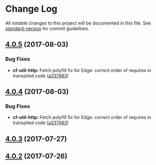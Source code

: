 # Change Log

All notable changes to this project will be documented in this file.
See [standard-version](https://github.com/conventional-changelog/standard-version) for commit guidelines.

<a name="4.0.5"></a>
## [4.0.5](https://github.com/cloudflare/cf-ui/compare/cf-util-http@4.0.3...cf-util-http@4.0.5) (2017-08-03)


### Bug Fixes

* **cf-util-http:** Fetch polyfill fix for Edge: correct order of requires in transpiled code ([a337483](https://github.com/cloudflare/cf-ui/commit/a337483))




<a name="4.0.4"></a>
## [4.0.4](https://github.com/sejoker/cf-ui/compare/cf-util-http@4.0.3...cf-util-http@4.0.4) (2017-08-03)


### Bug Fixes

* **cf-util-http:** Fetch polyfill fix for Edge: correct order of requires in transpiled code ([a337483](https://github.com/sejoker/cf-ui/commit/a337483))




<a name="4.0.3"></a>
## [4.0.3](https://github.com/cloudflare/cf-ui/compare/cf-util-http@4.0.1...cf-util-http@4.0.3) (2017-07-27)




<a name="4.0.2"></a>
## [4.0.2](https://github.com/koddsson/cf-ui/compare/cf-util-http@4.0.1...cf-util-http@4.0.2) (2017-07-26)
